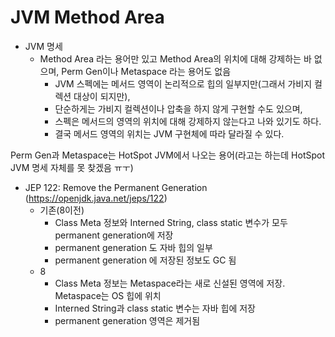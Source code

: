 # JVM Method Area

- JVM 명세
  - Method Area 라는 용어만 있고 Method Area의 위치에 대해 강제하는 바 없으며, Perm Gen이나 Metaspace 라는 용어도 없음
    - JVM 스펙에는 메서드 영역이 논리적으로 힙의 일부지만(그래서 가비지 컬렉션 대상이 되지만), 
    - 단순하게는 가비지 컬렉션이나 압축을 하지 않게 구현할 수도 있으며, 
    - 스펙은 메서드의 영역의 위치에 대해 강제하지 않는다고 나와 있기도 하다.
    - 결국 메서드 영역의 위치는 JVM 구현체에 따라 달라질 수 있다.

Perm Gen과 Metaspace는 HotSpot JVM에서 나오는 용어(라고는 하는데 HotSpot JVM 명세 자체를 못 찾겠음 ㅠㅜ)

- JEP 122: Remove the Permanent Generation (https://openjdk.java.net/jeps/122)
  - 기존(8이전)
    - Class Meta 정보와 Interned String, class static 변수가 모두 permanent generation에 저장
    - permanent generation 도 자바 힙의 일부
    - permanent generation 에 저장된 정보도 GC 됨
  - 8
    - Class Meta 정보는 Metaspace라는 새로 신설된 영역에 저장. Metaspace는 OS 힙에 위치
    - Interned String과 class static 변수는 자바 힙에 저장
    - permanent generation 영역은 제거됨
